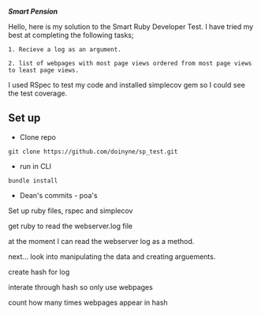 ***Smart Pension*** 

Hello, here is my solution to the Smart Ruby Developer Test. I have tried my best at completing the following tasks;
 ```
 1. Recieve a log as an argument.
 ```
 ```
 2. list of webpages with most page views ordered from most page views to least page views.
 ```
 I used RSpec to test my code and installed simplecov gem so I could see the test coverage.

 ## Set up

 * Clone repo 
 ```
 git clone https://github.com/doinyne/sp_test.git
 ```
 * run in CLI
 ```
 bundle install
 ```



* Dean's commits - poa's

Set up ruby files, rspec and simplecov

get ruby to read the webserver.log file

at the moment I can read the webserver log as a method.

next... look into manipulating the data and creating arguements. 

create hash for log

interate through hash so only use webpages

count how many times webpages appear in hash
